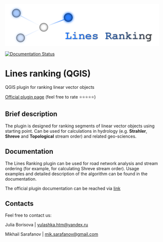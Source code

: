 <img src="https://raw.githubusercontent.com/ChrisLisbon/QGIS_LinesRankingPlugin/docs/images/ranking.png" width="650"/>

[![Documentation Status](https://readthedocs.org/projects/linesranking/badge/?version=latest)](https://linesranking.readthedocs.io/en/latest/?badge=latest)

# Lines ranking (QGIS)

QGIS plugin for ranking linear vector objects 

[Official plugin page](https://plugins.qgis.org/plugins/lines_ranking/#plugin-about) (feel free to rate ⭐⭐⭐⭐⭐)

## Brief description

The plugin is designed for ranking segments of linear vector objects using starting point.
Can be used for calculations in hydrology (e.g. **Strahler**, **Shreve** and **Topological** stream order) and related geo-sciences.
  
## Documentation 

The Lines Ranking plugin can be used for road network analysis and stream ordering (for example, for calculating Shreve stream order).
Usage examples and detailed description of the algorithm can be found in the documentation.

The official plugin documentation can be reached via [link](https://linesranking.readthedocs.io/en/latest/)

## Contacts

Feel free to contact us:

Julia Borisova | yulashka.htm@yandex.ru

Mikhail Sarafanov | mik.sarafanov@gmail.com
